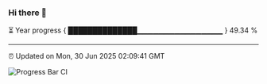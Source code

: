 ### Hi there 👋

⏳ Year progress { ██████████████▁▁▁▁▁▁▁▁▁▁▁▁▁▁▁▁ } 49.34 %

---

⏰ Updated on Mon, 30 Jun 2025 02:09:41 GMT

![Progress Bar CI](https://github.com/ZhaoGui/ZhaoGui/workflows/Progress%20Bar%20CI/badge.svg)
